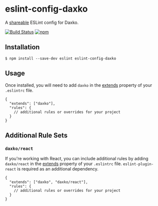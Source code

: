 # eslint-config-daxko

A [shareable](http://eslint.org/docs/developer-guide/shareable-configs.html) ESLint config for Daxko.

[![Build Status](https://travis-ci.org/daxko/eslint-config-daxko.svg?branch=master)](https://travis-ci.org/daxko/eslint-config-daxko)
[![npm](https://img.shields.io/npm/v/eslint-config-daxko.svg?style=flat)](https://www.npmjs.com/package/eslint-config-daxko)

## Installation

```$ npm install --save-dev eslint eslint-config-daxko```

## Usage

Once installed, you will need to add `daxko` in the [extends](http://eslint.org/docs/user-guide/configuring#extending-configuration-files) property of your `.eslintrc` file.

```
{
  "extends": ["daxko"],
  "rules": {
    // additional rules or overrides for your project
  }
}
```

## Additional Rule Sets

### `daxko/react`

If you're working with React, you can include additional rules by adding `daxko/react` in the [extends](http://eslint.org/docs/user-guide/configuring#extending-configuration-files) property of your `.eslintrc` file. `eslint-plugin-react` is required as an additional dependency.

```
{
  "extends": ["daxko", "daxko/react"],
  "rules": {
    // additional rules or overrides for your project
  }
}
```